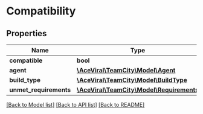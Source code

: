 # Compatibility

## Properties
Name | Type | Description | Notes
------------ | ------------- | ------------- | -------------
**compatible** | **bool** |  | [optional] 
**agent** | [**\AceViral\TeamCity\Model\Agent**](Agent.md) |  | [optional] 
**build_type** | [**\AceViral\TeamCity\Model\BuildType**](BuildType.md) |  | [optional] 
**unmet_requirements** | [**\AceViral\TeamCity\Model\Requirements**](Requirements.md) |  | [optional] 

[[Back to Model list]](../README.md#documentation-for-models) [[Back to API list]](../README.md#documentation-for-api-endpoints) [[Back to README]](../README.md)


